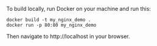 To build locally, run Docker on your machine and run this:

```
docker build -t my_nginx_demo .
docker run -p 80:80 my_nginx_demo
```

Then navigate to http://localhost in your browser.
